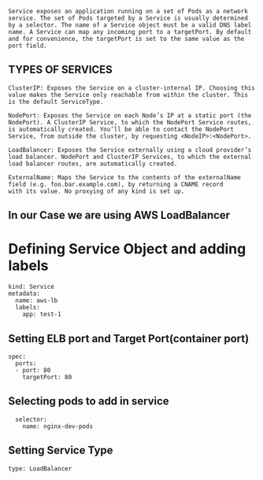 ```Service exposes an application running on a set of Pods as a network service. The set of Pods targeted by a Service is usually determined by a selector. The name of a Service object must be a valid DNS label name. A Service can map any incoming port to a targetPort. By default and for convenience, the targetPort is set to the same value as the port field.```

## TYPES OF SERVICES
```
ClusterIP: Exposes the Service on a cluster-internal IP. Choosing this value makes the Service only reachable from within the cluster. This is the default ServiceType.

NodePort: Exposes the Service on each Node’s IP at a static port (the NodePort). A ClusterIP Service, to which the NodePort Service routes, is automatically created. You’ll be able to contact the NodePort Service, from outside the cluster, by requesting <NodeIP>:<NodePort>.

LoadBalancer: Exposes the Service externally using a cloud provider’s load balancer. NodePort and ClusterIP Services, to which the external load balancer routes, are automatically created.

ExternalName: Maps the Service to the contents of the externalName field (e.g. foo.bar.example.com), by returning a CNAME record
with its value. No proxying of any kind is set up.
```
## In our Case we are using AWS LoadBalancer
# Defining Service Object and adding labels
```apiVersion: v1
kind: Service
metadata:
  name: aws-lb
  labels:
    app: test-1
```

## Setting ELB port and Target Port(container port)
```
spec:
  ports:
  - port: 80
    targetPort: 80

```
## Selecting pods to add in service
```
  selector:
    name: nginx-dev-pods

```
## Setting Service Type
```
type: LoadBalancer
```